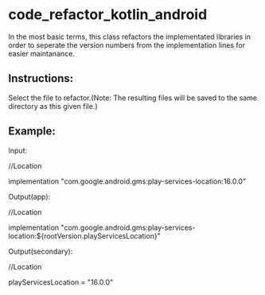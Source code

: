 # code_refactor_kotlin_android
In the most basic terms, this class refactors the implementated libraries in order to seperate the version numbers from the implementation lines for easier maintanance.


Instructions:
-------------
Select the file to refactor.(Note: The resulting files will be saved to the same directory as this given file.)

Example:
-------
Input:

//Location 

implementation "com.google.android.gms:play-services-location:16.0.0"

Output(app):

//Location

implementation "com.google.android.gms:play-services-location:${rootVersion.playServicesLocation}"

Output(secondary):

//Location

playServicesLocation = "16.0.0"
